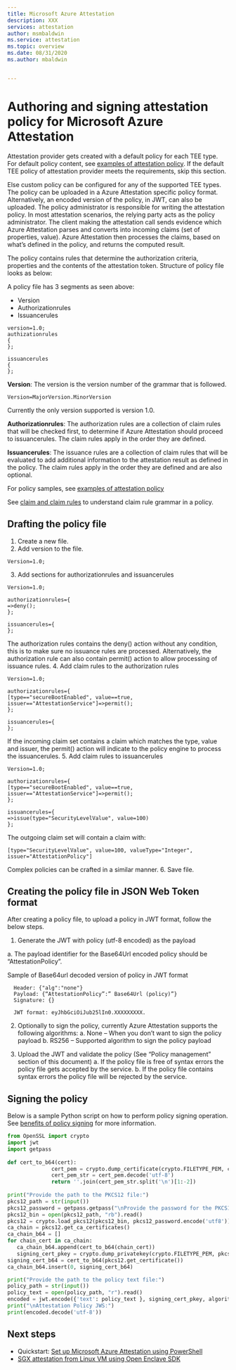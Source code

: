 ```yaml
---
title: Microsoft Azure Attestation 
description: XXX
services: attestation
author: msmbaldwin
ms.service: attestation
ms.topic: overview
ms.date: 08/31/2020
ms.author: mbaldwin


---
```

# Authoring and signing attestation policy for Microsoft Azure Attestation

Attestation provider gets created with a default policy for each TEE type. For default policy content, see [examples of attestation policy](policy-samples.md). If the default TEE policy of attestation provider meets the requirements, skip this section.

Else custom policy can be configured for any of the supported TEE types. The policy can be uploaded in a Azure Attestation specific policy format. Alternatively, an encoded version of the policy, in JWT, can also be uploaded. The policy administrator is responsible for writing the attestation policy. In most attestation scenarios, the relying party acts as the policy administrator. The client making the attestation call sends evidence which Azure Attestation  parses and converts into incoming claims (set of properties, value). Azure Attestation then processes the claims, based on what’s defined in the policy, and returns the computed result.

The policy contains rules that determine the authorization criteria, properties and the contents of the attestation token. Structure of policy file looks as below:

A policy file has 3 segments as seen above:
- Version
- Authorizationrules
- Issuancerules

```Policy
version=1.0;
authizationrules
{
};

issuancerules
{
};
```

**Version**: The version is the version number of the grammar that is followed.

```
Version=MajorVersion.MinorVersion	
```

Currently the only version supported is version 1.0.

**Authorizationrules**: The authorization rules are a collection of claim rules that will be checked first, to determine if Azure Attestation should proceed to issuancerules. The claim rules apply in the order they are defined.

**Issuancerules**: The issuance rules are a collection of claim rules that will be evaluated to add additional information to the attestation result as defined in the policy. The claim rules apply in the order they are defined and are also optional.

For policy samples, see [examples of attestation policy](policy-samples.md)

See [claim and claim rules](claimrulegrammar.md) to understand claim rule grammar in a policy.

## Drafting the policy file
1. Create a new file.
2. Add version to the file.

  ```
  Version=1.0;
  ```
3. Add sections for authorizationrules and issuancerules

  ```
  Version=1.0;
  
  authorizationrules={
  =>deny();
  };
  
  issuancerules={
  };
  ```
 
  The authorization rules contains the deny() action without any condition, this is to make sure no issuance rules are processed. Alternatively, the authorization rule can also contain permit() action to allow processing of issuance rules.
4. Add claim rules to the authorization rules

  ```
  Version=1.0;
  
  authorizationrules={
  [type=="secureBootEnabled", value==true, issuer=="AttestationService"]=>permit();
  };
  
  issuancerules={
  };
  ```

  If the incoming claim set contains a claim which matches the type, value and issuer, the permit() action will indicate to the policy engine to process the issuancerules.
5. Add claim rules to issuancerules

  ```
  Version=1.0;
  
  authorizationrules={
  [type=="secureBootEnabled", value==true, issuer=="AttestationService"]=>permit();
  };
  
  issuancerules={
  =>issue(type="SecurityLevelValue", value=100)
  };
  ```
  
  The outgoing claim set will contain a claim with:

  ```
  [type="SecurityLevelValue", value=100, valueType="Integer", issuer="AttestationPolicy"]
  ```

  Complex policies can be crafted in a similar manner. 
6. Save file.

## Creating the policy file in JSON Web Token format

After creating a policy file, to upload a policy in JWT format, follow the below steps.
1. Generate the JWT with policy (utf-8 encoded) as the payload

  a. The payload identifier for the Base64Url encoded policy should be “AttestationPolicy”.
  
  Sample of Base64url decoded version of policy in JWT format
```
  Header: {"alg":"none"}
  Payload: {“AttestationPolicy”:” Base64Url (policy)”}
  Signature: {}

  JWT format: eyJhbGciOiJub25lIn0.XXXXXXXXX.
```

2. Optionally to sign the policy, currently Azure Attestation supports the following algorithms: 
  a. None – When you don’t want to sign the policy payload
  b. RS256 – Supported algorithm to sign the policy payload

3. Upload the JWT and validate the policy (See “Policy management” section of this document)
  a. If the policy file is free of syntax errors the policy file gets accepted by the service.
  b. If the policy file contains syntax errors the policy file will be rejected by the service.

## Signing the policy

Below is a sample Python script on how to perform policy signing operation. See [benefits of policy signing](basic-concepts.md#Benefits-of-policy-signing) for more information.

```python
from OpenSSL import crypto
import jwt
import getpass
       
def cert_to_b64(cert):
              cert_pem = crypto.dump_certificate(crypto.FILETYPE_PEM, cert)
              cert_pem_str = cert_pem.decode('utf-8')
              return ''.join(cert_pem_str.split('\n')[1:-2])
       
print("Provide the path to the PKCS12 file:")
pkcs12_path = str(input())
pkcs12_password = getpass.getpass("\nProvide the password for the PKCS12 file:\n")
pkcs12_bin = open(pkcs12_path, "rb").read()
pkcs12 = crypto.load_pkcs12(pkcs12_bin, pkcs12_password.encode('utf8'))
ca_chain = pkcs12.get_ca_certificates()
ca_chain_b64 = []
for chain_cert in ca_chain:
   ca_chain_b64.append(cert_to_b64(chain_cert))
   signing_cert_pkey = crypto.dump_privatekey(crypto.FILETYPE_PEM, pkcs12.get_privatekey())
signing_cert_b64 = cert_to_b64(pkcs12.get_certificate())
ca_chain_b64.insert(0, signing_cert_b64)

print("Provide the path to the policy text file:")
policy_path = str(input())
policy_text = open(policy_path, "r").read()
encoded = jwt.encode({'text': policy_text }, signing_cert_pkey, algorithm='RS256', headers={'x5c' : ca_chain_b64})
print("\nAttestation Policy JWS:")
print(encoded.decode('utf-8'))
```

## Next steps
- Quickstart: [Set up Microsoft Azure Attestation using PowerShell](quickstart-powershell.md)
- [SGX attestation from Linux VM using Open Enclave SDK](tutorials.md)
